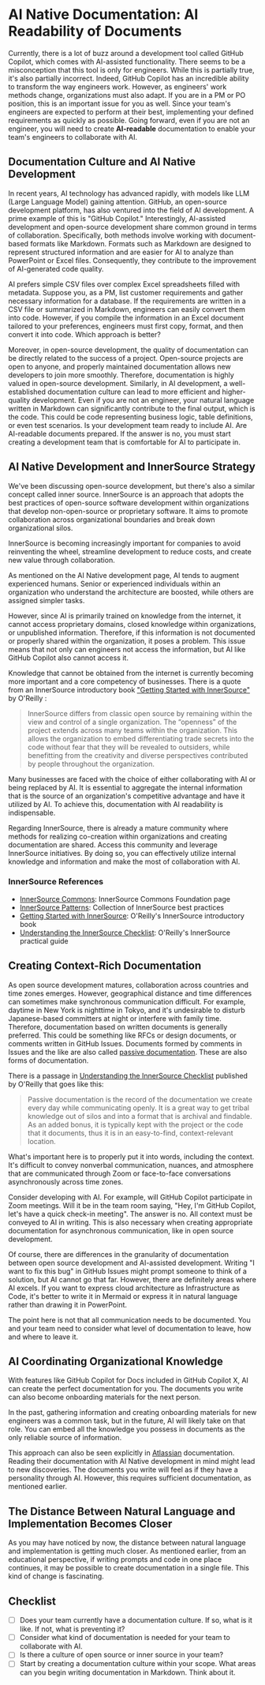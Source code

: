 # AI Native Documentation: AI Readability of Documents

Currently, there is a lot of buzz around a development tool called GitHub Copilot, which comes with AI-assisted functionality.
There seems to be a misconception that this tool is only for engineers.
While this is partially true, it's also partially incorrect.
Indeed, GitHub Copilot has an incredible ability to transform the way engineers work.
However, as engineers' work methods change, organizations must also adapt.
If you are in a PM or PO position, this is an important issue for you as well.
Since your team's engineers are expected to perform at their best, implementing your defined requirements as quickly as possible.
Going forward, even if you are not an engineer, you will need to create **AI-readable** documentation to enable your team's engineers to collaborate with AI.

## Documentation Culture and AI Native Development

In recent years, AI technology has advanced rapidly, with models like LLM (Large Language Model) gaining attention.
GitHub, an open-source development platform, has also ventured into the field of AI development.
A prime example of this is "GitHub Copilot." 
Interestingly, AI-assisted development and open-source development share common ground in terms of collaboration.
Specifically, both methods involve working with document-based formats like Markdown.
Formats such as Markdown are designed to represent structured information and are easier for AI to analyze than PowerPoint or Excel files.
Consequently, they contribute to the improvement of AI-generated code quality.

AI prefers simple CSV files over complex Excel spreadsheets filled with metadata.
Suppose you, as a PM, list customer requirements and gather necessary information for a database.
If the requirements are written in a CSV file or summarized in Markdown, engineers can easily convert them into code.
However, if you compile the information in an Excel document tailored to your preferences, engineers must first copy, format, and then convert it into code.
Which approach is better?

Moreover, in open-source development, the quality of documentation can be directly related to the success of a project.
Open-source projects are open to anyone, and properly maintained documentation allows new developers to join more smoothly.
Therefore, documentation is highly valued in open-source development.
Similarly, in AI development, a well-established documentation culture can lead to more efficient and higher-quality development.
Even if you are not an engineer, your natural language written in Markdown can significantly contribute to the final output, which is the code.
This could be code representing business logic, table definitions, or even test scenarios.
Is your development team ready to include AI.
Are AI-readable documents prepared.
If the answer is no, you must start creating a development team that is comfortable for AI to participate in.

## AI Native Development and InnerSource Strategy

We've been discussing open-source development, but there's also a similar concept called inner source.
InnerSource is an approach that adopts the best practices of open-source software development within organizations that develop non-open-source or proprietary software.
It aims to promote collaboration across organizational boundaries and break down organizational silos.

InnerSource is becoming increasingly important for companies to avoid reinventing the wheel, streamline development to reduce costs, and create new value through collaboration.

As mentioned on the AI Native development page, AI tends to augment experienced humans.
Senior or experienced individuals within an organization who understand the architecture are boosted, while others are assigned simpler tasks.

However, since AI is primarily trained on knowledge from the internet, it cannot access proprietary domains, closed knowledge within organizations, or unpublished information.
Therefore, if this information is not documented or properly shared within the organization, it poses a problem.
This issue means that not only can engineers not access the information, but AI like GitHub Copilot also cannot access it.

Knowledge that cannot be obtained from the internet is currently becoming more important and a core competency of businesses.
There is a quote from an InnerSource introductory book ["Getting Started with InnerSource"](https://innersourcecommons.org/learn/books/getting-started-with-innersource/) by O'Reilly :

> InnerSource differs from classic open source by remaining within the view and control of a single organization. The “openness” of the project extends across many teams within the organization. This allows the organization to embed differentiating trade secrets into the code without fear that they will be revealed to outsiders, while benefitting from the creativity and diverse perspectives contributed by people throughout the organization.

Many businesses are faced with the choice of either collaborating with AI or being replaced by AI.
It is essential to aggregate the internal information that is the source of an organization's competitive advantage and have it utilized by AI.
To achieve this, documentation with AI readability is indispensable.

Regarding InnerSource, there is already a mature community where methods for realizing co-creation within organizations and creating documentation are shared.
Access this community and leverage InnerSource initiatives.
By doing so, you can effectively utilize internal knowledge and information and make the most of collaboration with AI.

### InnerSource References

- [InnerSource Commons](https://innersourcecommons.org/): InnerSource Commons Foundation page
- [InnerSource Patterns](https://patterns.innersourcecommons.org/): Collection of InnerSource best practices
- [Getting Started with InnerSource](https://innersourcecommons.org/learn/books/getting-started-with-innersource/): O'Reilly's InnerSource introductory book
- [Understanding the InnerSource Checklist](https://innersourcecommons.org/learn/books/understanding-the-innersource-checklist/): O'Reilly's InnerSource practical guide

## Creating Context-Rich Documentation

As open source development matures, collaboration across countries and time zones emerges.
However, geographical distance and time differences can sometimes make synchronous communication difficult.
For example, daytime in New York is nighttime in Tokyo, and it's undesirable to disturb Japanese-based committers at night or interfere with family time.
Therefore, documentation based on written documents is generally preferred.
This could be something like RFCs or design documents, or comments written in GitHub Issues.
Documents formed by comments in Issues and the like are also called [passive documentation](https://www.oreilly.com/library/view/understanding-the-innersource/9781491986899/ch04.html).
These are also forms of documentation.

There is a passage in [Understanding the InnerSource Checklist](https://innersourcecommons.org/ja/learn/books/getting-started-with-innersource/) published by O'Reilly that goes like this:

> Passive documentation is the record of the documentation we create every day while communicating openly. It is a great way to get tribal knowledge out of silos and into a format that is archival and findable. As an added bonus, it is typically kept with the project or the code that it documents, thus it is in an easy-to-find, context-relevant location.

What's important here is to properly put it into words, including the context.
It's difficult to convey nonverbal communication, nuances, and atmosphere that are communicated through Zoom or face-to-face conversations asynchronously across time zones.

Consider developing with AI.
For example, will GitHub Copilot participate in Zoom meetings.
Will it be in the team room saying, "Hey, I'm GitHub Copilot, let's have a quick check-in meeting".
The answer is no.
All context must be conveyed to AI in writing.
This is also necessary when creating appropriate documentation for asynchronous communication, like in open source development.

Of course, there are differences in the granularity of documentation between open source development and AI-assisted development.
Writing "I want to fix this bug" in GitHub Issues might prompt someone to think of a solution, but AI cannot go that far.
However, there are definitely areas where AI excels.
If you want to express cloud architecture as Infrastructure as Code, it's better to write it in Mermaid or express it in natural language rather than drawing it in PowerPoint.

The point here is not that all communication needs to be documented.
You and your team need to consider what level of documentation to leave, how and where to leave it.

## AI Coordinating Organizational Knowledge

With features like GitHub Copilot for Docs included in GitHub Copilot X, AI can create the perfect documentation for you.
The documents you write can also become onboarding materials for the next person.

In the past, gathering information and creating onboarding materials for new engineers was a common task, but in the future, AI will likely take on that role.
You can embed all the knowledge you possess in documents as the only reliable source of information.

This approach can also be seen explicitly in [Atlassian](https://www.atlassian.com/ja/work-management/knowledge-sharing/documentation/importance-of-documentation) documentation.
Reading their documentation with AI Native development in mind might lead to new discoveries.
The documents you write will feel as if they have a personality through AI.
However, this requires sufficient documentation, as mentioned earlier.

## The Distance Between Natural Language and Implementation Becomes Closer

As you may have noticed by now, the distance between natural language and implementation is getting much closer.
As mentioned earlier, from an educational perspective, if writing prompts and code in one place continues, it may be possible to create documentation in a single file.
This kind of change is fascinating.

## Checklist

- [ ] Does your team currently have a documentation culture. If so, what is it like. If not, what is preventing it?
- [ ] Consider what kind of documentation is needed for your team to collaborate with AI.
- [ ] Is there a culture of open source or inner source in your team?
- [ ] Start by creating a documentation culture within your scope.  What areas can you begin writing documentation in Markdown.  Think about it.
